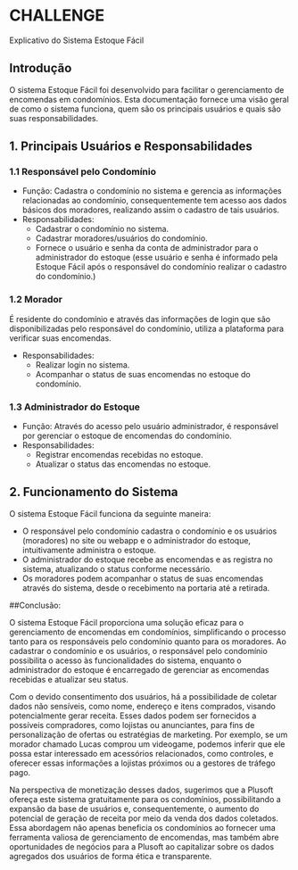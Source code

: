# CHALLENGE
  Explicativo do Sistema Estoque Fácil
 
## Introdução

  O sistema Estoque Fácil foi desenvolvido para facilitar o gerenciamento de encomendas em condomínios. Esta documentação fornece uma visão geral de como o sistema funciona, quem são os principais usuários e quais são suas responsabilidades.
 
## 1. Principais Usuários e Responsabilidades
### 1.1 Responsável pelo Condomínio
- Função: Cadastra o condomínio no sistema e gerencia as informações relacionadas ao condomínio, consequentemente tem acesso aos dados básicos dos moradores, realizando assim o cadastro de tais usuários.
- Responsabilidades:
  - Cadastrar o condomínio no sistema.
  - Cadastrar moradores/usuários do condomínio.
  - Fornece o usuário e senha da conta de administrador para o administrador do estoque (esse usuário e senha é informado pela Estoque Fácil após o responsável do condomínio realizar o cadastro do condomínio.)
 
### 1.2 Morador
  É residente do condomínio e através das informações de login que são disponibilizadas pelo responsável do condomínio, utiliza a plataforma para verificar suas encomendas.
- Responsabilidades:
  - Realizar login no sistema.
  - Acompanhar o status de suas encomendas no estoque do condomínio.
 
### 1.3 Administrador do Estoque
- Função: Através do acesso pelo usuário administrador, é responsável por gerenciar o estoque de encomendas do condomínio.
- Responsabilidades:
  - Registrar encomendas recebidas no estoque.
  - Atualizar o status das encomendas no estoque.
 
## 2. Funcionamento do Sistema
O sistema Estoque Fácil funciona da seguinte maneira:
  - O responsável pelo condomínio cadastra o condomínio e os usuários (moradores) no site ou webapp e o administrador do estoque, intuitivamente administra o estoque.
  - O administrador do estoque recebe as encomendas e as registra no sistema, atualizando o status conforme necessário.
  - Os moradores podem acompanhar o status de suas encomendas através do sistema, desde o recebimento na portaria até a retirada.

##Conclusão:
  
  O sistema Estoque Fácil proporciona uma solução eficaz para o gerenciamento de encomendas em condomínios, simplificando o processo tanto para os responsáveis pelo condomínio quanto para os moradores. Ao cadastrar o condomínio e os usuários, o responsável pelo condomínio possibilita o acesso às funcionalidades do sistema, enquanto o administrador do estoque é encarregado de gerenciar as encomendas recebidas e atualizar seu status.
  
  Com o devido consentimento dos usuários, há a possibilidade de coletar dados não sensíveis, como nome, endereço e itens comprados, visando potencialmente gerar receita. Esses dados podem ser fornecidos a possíveis compradores, como lojistas ou anunciantes, para fins de personalização de ofertas ou estratégias de marketing. Por exemplo, se um morador chamado Lucas comprou um videogame, podemos inferir que ele possa estar interessado em acessórios relacionados, como controles, e oferecer essas informações a lojistas próximos ou a gestores de tráfego pago.
  
  Na perspectiva de monetização desses dados, sugerimos que a Plusoft ofereça este sistema gratuitamente para os condomínios, possibilitando a expansão da base de usuários e, consequentemente, o aumento do potencial de geração de receita por meio da venda dos dados coletados. Essa abordagem não apenas beneficia os condomínios ao fornecer uma ferramenta valiosa de gerenciamento de encomendas, mas também abre oportunidades de negócios para a Plusoft ao capitalizar sobre os dados agregados dos usuários de forma ética e transparente.

